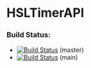 # HSLTimerAPI

### Build Status:
- [![Build Status](https://travis-ci.com/nlhkh/HSLTimerAPI.svg?branch=master)](https://travis-ci.com/nlhkh/HSLTimerAPI) (master)
- [![Build Status](https://travis-ci.com/nlhkh/HSLTimerAPI.svg?branch=main)](https://travis-ci.com/nlhkh/HSLTimerAPI) (main)
